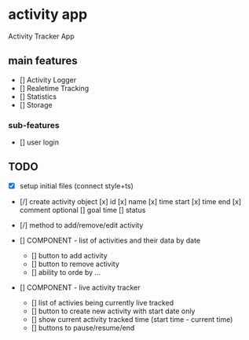 # activity app
Activity Tracker App

## main features
- [] Activity Logger
- [] Realetime Tracking
- [] Statistics
- [] Storage

### sub-features
- [] user login

## TODO 

- [x] setup initial files (connect style+ts)
- [/] create activity object
        [x] id
        [x] name
        [x] time start
        [x] time end 
        [x] comment
        optional
        [] goal time
        [] status 

- [/] method to add/remove/edit activity 
- [] COMPONENT - list of activities and their data by date
    - [] button to add activity 
    - [] button to remove activity 
    - [] ability to orde by ... 

- [] COMPONENT - live activity tracker
    - [] list of activies being currently live tracked 
    - [] button to create new activity with start date only
    - [] show current activity tracked time (start time - current time)
    - [] buttons to pause/resume/end

